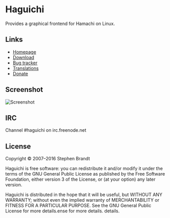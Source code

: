 # Haguichi
Provides a graphical frontend for Hamachi on Linux.

## Links
* [Homepage](https://www.haguichi.net)
* [Download](https://www.haguichi.net/download/)
* [Bug tracker](https://bugs.launchpad.net/haguichi)
* [Translations](https://translations.launchpad.net/haguichi)
* [Donate](https://www.haguichi.net/donate/)

## Screenshot
![Screenshot](https://www.haguichi.net/appdata/screenshot-1.png)

## IRC
Channel #haguichi on irc.freenode.net

## License
Copyright © 2007–2016 Stephen Brandt

Haguichi is free software: you can redistribute it and/or modify
it under the terms of the GNU General Public License as published
by the Free Software Foundation, either version 3 of the License,
or (at your option) any later version.

Haguichi is distributed in the hope that it will be useful, but
WITHOUT ANY WARRANTY; without even the implied warranty of
MERCHANTABILITY or FITNESS FOR A PARTICULAR PURPOSE.
See the GNU General Public License for more details.ense for more details. details.